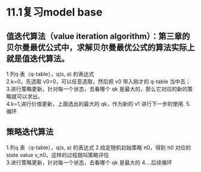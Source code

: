 # 11.1复习model base
## 值迭代算法（value iteration algorithm）：第三章的贝尔曼最优公式中，求解贝尔曼最优公式的算法实际上就是值迭代算法。  
1.列q 表（q-table），q(s, a) 的表达式  
2.k=0，先选取 v0=0，可以任意选取，然后把 v0 带入刚才的 q-table 当中去；
3.进行策略更新，针对每一个状态，去看哪个 qk 是最大的，那么它对应的新的策略就可以求出。  
4.k=1,进行价值更新，上面选出的最大的 qk，作为新的 v1 进行下一步的使用.
5.循环
## 策略迭代算法  
1.列q 表（q-table），q(s, a) 的表达式
2.给定随机初始策略 π0，得到 π0 对应的 state value v_π0，这样的过程就叫策略评估  
3.进行策略更新，针对每一个状态，去看哪个 qk 是最大的
4....后续循环
